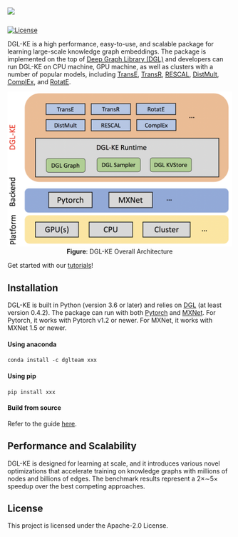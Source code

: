 # <img src="https://github.com/awslabs/dgl-ke/blob/master/img/logo.png" width = "400"/>

[![License](https://img.shields.io/badge/License-Apache%202.0-blue.svg)](./LICENSE)

DGL-KE is a high performance, easy-to-use, and scalable package for learning large-scale knowledge graph embeddings. The package is implemented on the top of [Deep Graph Library (DGL)](https://github.com/dmlc/dgl) and developers can run DGL-KE on CPU machine, GPU machine, as well as clusters with a number of popular models, including [TransE](https://www.utc.fr/~bordesan/dokuwiki/_media/en/transe_nips13.pdf), [TransR](file:///Users/alex/Downloads/9571-44393-1-PB.pdf), [RESCAL](http://citeseerx.ist.psu.edu/viewdoc/download?doi=10.1.1.383.2015&rep=rep1&type=pdf), [DistMult](https://arxiv.org/abs/1412.6575), [ComplEx](http://proceedings.mlr.press/v48/trouillon16.pdf), and [RotatE](https://arxiv.org/pdf/1902.10197.pdf).

<p align="center">
  <img src="https://github.com/awslabs/dgl-ke/blob/master/img/dgl_ke_arch.PNG" alt="DGL-ke architecture" width="600">
  <br>
  <b>Figure</b>: DGL-KE Overall Architecture
</p>

Get started with our [tutorials](https://docs.dgl.ai)!

## Installation

DGL-KE is built in Python (version 3.6 or later) and relies on [DGL](https://github.com/dmlc/dgl) (at least version 0.4.2). The package can run with both [Pytorch](https://pytorch.org/) and [MXNet](https://mxnet.apache.org/). For Pytorch, it works with Pytorch v1.2 or newer. For MXNet, it works with MXNet 1.5 or newer.

#### Using anaconda

```
conda install -c dglteam xxx
```

#### Using pip

```
pip install xxx
```

#### Build from source

Refer to the guide [here](https://docs.dgl.ai/install/index.html#install-from-source).

## Performance and Scalability

DGL-KE is designed for learning at scale, and it introduces various novel optimizations that accelerate training on knowledge graphs with millions of nodes and billions of edges. The benchmark results represent a 2×∼5× speedup over the best competing approaches.

## License

This project is licensed under the Apache-2.0 License.

